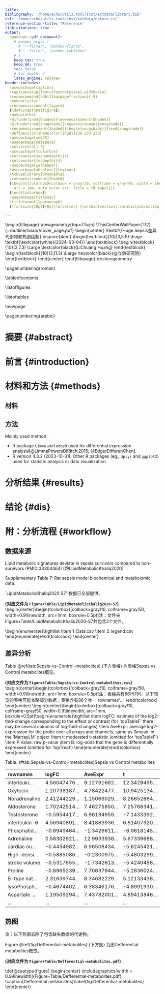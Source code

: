 ```yaml
---
title: 
bibliography: '/home/echo/utils.tool/inst/extdata/library.bib'
csl: '/home/echo/utils.tool/inst/extdata/nature.csl'
reference-section-title: "Reference"
link-citations: true
output:
  bookdown::pdf_document2:
    # pandoc_args: [
      # "--filter", "pandoc-fignos",
      # "--filter", "pandoc-tablenos"
    # ]
    keep_tex: true
    keep_md: true
    toc: false
    # toc_depth: 4
    latex_engine: xelatex
header-includes:
  \usepackage{caption}
  \captionsetup{font={footnotesize},width=6in}
  \renewcommand{\dblfloatpagefraction}{.9}
  \makeatletter
  \renewenvironment{figure}
  {\def\@captype{figure}}
  \makeatother
  \@ifundefined{Shaded}{\newenvironment{Shaded}}
  \@ifundefined{snugshade}{\newenvironment{snugshade}}
  \renewenvironment{Shaded}{\begin{snugshade}}{\end{snugshade}}
  \definecolor{shadecolor}{RGB}{230,230,230}
  \usepackage{xeCJK}
  \usepackage{setspace}
  \setstretch{1.3} 
  \usepackage{tcolorbox}
  \setcounter{secnumdepth}{4}
  \setcounter{tocdepth}{4}
  \usepackage{wallpaper}
  \usepackage[absolute]{textpos}
  \tcbuselibrary{breakable}
  \renewenvironment{Shaded}
  {\begin{tcolorbox}[colback = gray!10, colframe = gray!40, width = 16cm,
    arc = 1mm, auto outer arc, title = {R input}]}
  {\end{tcolorbox}}
  \usepackage{titlesec}
  \titleformat{\paragraph}
  {\fontsize{10pt}{0pt}\bfseries} {\arabic{section}.\arabic{subsection}.\arabic{subsubsection}.\arabic{paragraph}} {1em} {} []

---
```







\begin{titlepage} \newgeometry{top=7.5cm}
\ThisCenterWallPaper{1.12}{~/outline/lixiao//cover_page.pdf}
\begin{center} \textbf{\Huge
Sepsis差异代谢物和热图绘制} \vspace{4em}
\begin{textblock}{10}(3,5.9) \huge
\textbf{\textcolor{white}{2024-03-04}}
\end{textblock} \begin{textblock}{10}(3,7.3)
\Large \textcolor{black}{LiChuang Huang}
\end{textblock} \begin{textblock}{10}(3,11.3)
\Large \textcolor{black}{@立效研究院}
\end{textblock} \end{center} \end{titlepage}
\restoregeometry

\pagenumbering{roman}

\tableofcontents

\listoffigures

\listoftables

\newpage

\pagenumbering{arabic}

# 摘要 {#abstract}



# 前言 {#introduction}

# 材料和方法 {#methods}

## 材料



## 方法

Mainly used method:

- R package `Limma` and `edgeR` used for differential expression analysis[@LimmaPowersDiRitchi2015; @EdgerDifferenChen].
- R version 4.3.2 (2023-10-31); Other R packages (eg., `dplyr` and `ggplot2`) used for statistic analysis or data visualization.

# 分析结果 {#results}

# 结论 {#dis}

# 附：分析流程 {#workflow}


## 数据来源


Lipid metabolic signatures deviate in sepsis survivors compared to non-survivors
(PMID:33304464) [@LipidMetabolicKhaliq2020]

Supplementary Table 7: Rat sepsis model biochemical and metabolomic data.

 
`LipidMetabolicKhaliq2020 S7' 数据已全部提供。

**(对应文件为 `Figure+Table/LipidMetabolicKhaliq2020-S7`)**
\begin{center}\begin{tcolorbox}[colback=gray!10, colframe=gray!50, width=0.9\linewidth, arc=1mm, boxrule=0.5pt]注：文件夹Figure+Table/LipidMetabolicKhaliq2020-S7共包含2个文件。

\begin{enumerate}\tightlist
\item 1\_Data.csv
\item 2\_legend.csv
\end{enumerate}\end{tcolorbox}
\end{center}



## 差异分析

Table \@ref(tab:Sepsis-vs-Control-metabolites) (下方表格) 为表格Sepsis vs Control metabolites概览。

**(对应文件为 `Figure+Table/Sepsis-vs-Control-metabolites.csv`)**
\begin{center}\begin{tcolorbox}[colback=gray!10, colframe=gray!50, width=0.9\linewidth, arc=1mm, boxrule=0.5pt]注：表格共有86行7列，以下预览的表格可能省略部分数据；表格含有86个唯一`rownames'。
\end{tcolorbox}
\end{center}
\begin{center}\begin{tcolorbox}[colback=gray!10, colframe=gray!50, width=0.9\linewidth, arc=1mm, boxrule=0.5pt]\begin{enumerate}\tightlist
\item logFC:  estimate of the log2-fold-change corresponding to the effect or contrast (for ‘topTableF’ there may be several columns of log-fold-changes)
\item AveExpr:  average log2-expression for the probe over all arrays and channels, same as ‘Amean’ in the ‘MarrayLM’ object
\item t:  moderated t-statistic (omitted for ‘topTableF’)
\item P.Value:  raw p-value
\item B:  log-odds that the gene is differentially expressed (omitted for ‘topTreat’)
\end{enumerate}\end{tcolorbox}
\end{center}

Table: (\#tab:Sepsis-vs-Control-metabolites)Sepsis vs Control metabolites

|rownames      |logFC         |AveExpr       |t             |P.Value       |adj.P.Val     |B             |
|:-------------|:-------------|:-------------|:-------------|:-------------|:-------------|:-------------|
|interleuki... |4.56047476... |9.12791682... |12.3429495... |1.30461220... |3.28762276... |21.0095510... |
|Oxytocin      |1.20738187... |4.78422477... |10.9425134... |2.89129286... |3.64302900... |17.9003821... |
|Noradrenaline |2.41244229... |1.15069029... |8.28652664... |2.04135641... |1.71473938... |11.3045654... |
|Aldosterone   |1.70242514... |7.46275850... |7.25768341... |3.29982741... |2.07889127... |8.50900615... |
|Testosterone  |-0.5954417... |6.86184959... |-7.1433392... |4.52972768... |2.28298275... |8.19116098... |
|interleukin-6 |4.56940891... |8.41883936... |6.81407920... |1.13632768... |4.77257629... |7.26902002... |
|Phosphatid... |-0.6949464... |-1.3426611... |-6.0618145... |9.62990090... |3.46676432... |5.13114219... |
|Adrenaline    |0.58302921... |12.9933938... |5.67339688... |2.94440285... |8.86195594... |4.01670761... |
|cardiac ou... |-0.4454982... |6.96508434... |-5.6245421... |3.39024672... |8.86195594... |3.87633322... |
|High-densi... |-0.5885086... |-0.2300975... |-5.4803299... |5.14207569... |0.00011780... |3.46194103... |
|stroke volume |-0.5317655... |-1.7342613... |-5.4240458... |6.05048026... |0.00012706... |3.30024247... |
|Proline       |-0.8965239... |7.70837944... |-5.2836024... |9.08106627... |0.00017603... |2.89700218... |
|B-type nat... |2.31639744... |8.34682229... |5.12133438... |1.45166920... |0.00026130... |2.43183728... |
|lysoPhosph... |-0.4674402... |6.38346176... |-4.8991930... |2.75688431... |0.00043155... |1.79717803... |
|Aspartate ... |1.19509294... |7.43782001... |4.89413846... |2.79736126... |0.00043155... |1.78277497... |
|...           |...           |...           |...           |...           |...           |...           |



## 热图

注：以下热图去除了包含缺失数据的代谢物。

Figure \@ref(fig:Defferential-metabolites) (下方图) 为图Defferential metabolites概览。

**(对应文件为 `Figure+Table/Defferential-metabolites.pdf`)**

\def\@captype{figure}
\begin{center}
\includegraphics[width = 0.9\linewidth]{Figure+Table/Defferential-metabolites.pdf}
\caption{Defferential metabolites}\label{fig:Defferential-metabolites}
\end{center}





